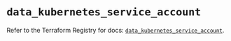 # `data_kubernetes_service_account`

Refer to the Terraform Registry for docs: [`data_kubernetes_service_account`](https://registry.terraform.io/providers/hashicorp/kubernetes/2.37.1/docs/data-sources/service_account).
